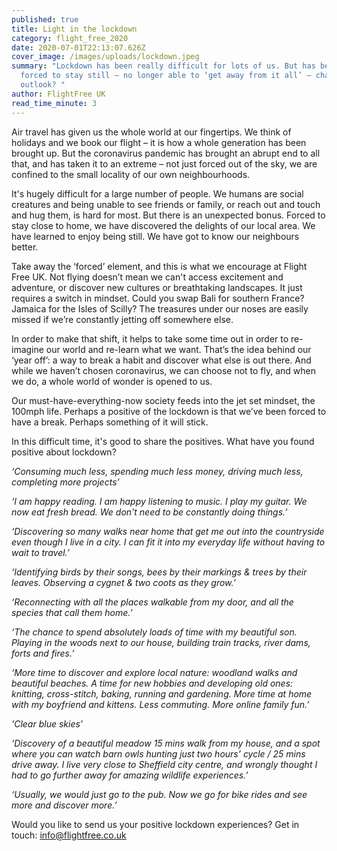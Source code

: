 ```yaml
---
published: true
title: Light in the lockdown
category: flight_free_2020
date: 2020-07-01T22:13:07.626Z
cover_image: /images/uploads/lockdown.jpeg
summary: "Lockdown has been really difficult for lots of us. But has being
  forced to stay still – no longer able to ‘get away from it all’ – changed our
  outlook? "
author: FlightFree UK
read_time_minute: 3
---
```

Air travel has given us the whole world at our fingertips. We think of holidays and we book our flight – it is how a whole generation has been brought up. But the coronavirus pandemic has brought an abrupt end to all that, and has taken it to an extreme – not just forced out of the sky, we are confined to the small locality of our own neighbourhoods.

It's hugely difficult for a large number of people. We humans are social creatures and being unable to see friends or family, or reach out and touch and hug them, is hard for most. But there is an unexpected bonus. Forced to stay close to home, we have discovered the delights of our local area. We have learned to enjoy being still. We have got to know our neighbours better.

Take away the ‘forced’ element, and this is what we encourage at Flight Free UK. Not flying doesn’t mean we can't access excitement and adventure, or discover new cultures or breathtaking landscapes. It just requires a switch in mindset. Could you swap Bali for southern France? Jamaica for the Isles of Scilly? The treasures under our noses are easily missed if we’re constantly jetting off somewhere else.

In order to make that shift, it helps to take some time out in order to re-imagine our world and re-learn what we want. That’s the idea behind our ‘year off’: a way to break a habit and discover what else is out there. And while we haven’t chosen coronavirus, we can choose not to fly, and when we do, a whole world of wonder is opened to us.

Our must-have-everything-now society feeds into the jet set mindset, the 100mph life. Perhaps a positive of the lockdown is that we’ve been forced to have a break. Perhaps something of it will stick.

In this difficult time, it's good to share the positives. What have you found positive about lockdown?

*‘Consuming much less, spending much less money, driving much less, completing more projects’*

*‘I am happy reading. I am happy listening to music. I play my guitar. We now eat fresh bread. We don't need to be constantly doing things.’*

*‘Discovering so many walks near home that get me out into the countryside even though I live in a city. I can fit it into my everyday life without having to wait to travel.’*

*‘Identifying birds by their songs, bees by their markings & trees by their leaves. Observing a cygnet & two coots as they grow.’*

*‘Reconnecting with all the places walkable from my door, and all the species that call them home.’*

*‘The chance to spend absolutely loads of time with my beautiful son. Playing in the woods next to our house, building train tracks, river dams, forts and fires.’*

*‘More time to discover and explore local nature: woodland walks and beautiful beaches. A time for new hobbies and developing old ones: knitting, cross-stitch, baking, running and gardening. More time at home with my boyfriend and kittens. Less commuting. More online family fun.’*

*‘Clear blue skies’*

*‘Discovery of a beautiful meadow 15 mins walk from my house, and a spot where you can watch barn owls hunting just two hours’ cycle / 25 mins drive away. I live very close to Sheffield city centre, and wrongly thought I had to go further away for amazing wildlife experiences.’*

*‘Usually, we would just go to the pub. Now we go for bike rides and see more and discover more.’*

Would you like to send us your positive lockdown experiences? Get in touch: [info@flightfree.co.uk](mailto:info@flightfree.co.uk)